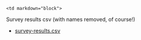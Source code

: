 	<td markdown="block">
</td>
	<td markdown="block">

</td>
	<td markdown="block">
Survey results csv (with names removed, of course!)

* [survey-results.csv](resources/txt/survey-results.csv)
</td>

